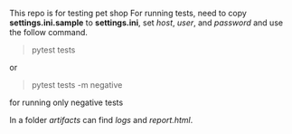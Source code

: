 This repo is for testing pet shop
For running tests, need to copy **settings.ini.sample** to **settings.ini**, set _host_, _user_, and _password_ 
and use the follow command.

> pytest tests

or  

> pytest tests -m negative

for running only negative tests

In a folder _artifacts_ can find _logs_ and _report.html_.

